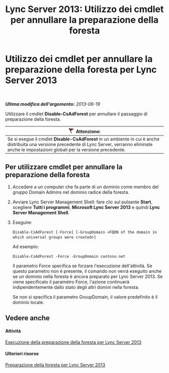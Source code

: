 ﻿---
title: 'Lync Server 2013: Utilizzo dei cmdlet per annullare la preparazione della foresta'
TOCTitle: Utilizzo dei cmdlet per annullare la preparazione della foresta
ms:assetid: f48c7eb3-ccb0-48e6-ac79-ab7c7062b9d3
ms:mtpsurl: https://technet.microsoft.com/it-it/library/Gg413024(v=OCS.15)
ms:contentKeyID: 49302464
ms.date: 08/24/2015
mtps_version: v=OCS.15
ms.translationtype: HT
---

# Utilizzo dei cmdlet per annullare la preparazione della foresta per Lync Server 2013

 

_**Ultima modifica dell'argomento:** 2013-06-19_

Utilizzare il cmdlet **Disable-CsAdForest** per annullare il passaggio di preparazione della foresta.

<table>
<thead>
<tr class="header">
<th><img src="images/JJ205186.Caution(OCS.15).gif" title="Caution" alt="Caution" />Attenzione:</th>
</tr>
</thead>
<tbody>
<tr class="odd">
<td>Se si esegue il cmdlet <strong>Disable-CsAdForest</strong> in un ambiente in cui è anche distribuita una versione precedente di Lync Server, verranno eliminate anche le impostazioni globali per la versione precedente.</td>
</tr>
</tbody>
</table>


## Per utilizzare cmdlet per annullare la preparazione della foresta

1.  Accedere a un computer che fa parte di un dominio come membro del gruppo Domain Admins nel dominio radice della foresta.

2.  Avviare Lync Server Management Shell: fare clic sul pulsante **Start**, scegliere **Tutti i programmi**, **Microsoft Lync Server 2013** e quindi **Lync Server Management Shell**.

3.  Eseguire:
    
        Disable-CsAdForest [-Force] [-GroupDomain <FQDN of the domain in which universal groups were created>]
    
    Ad esempio:
    
        Disable-CsAdForest -Force -GroupDomain contoso.net
    
    Il parametro Force specifica se forzare l'esecuzione dell'attività. Se questo parametro non è presente, il comando non verrà eseguito anche se un dominio nella foresta è ancora preparato per Lync Server 2013. Se viene specificato il parametro Force, l'azione continuerà indipendentemente dallo stato degli altri domini nella foresta.
    
    Se non si specifica il parametro GroupDomain, il valore predefinito è il dominio locale.

## Vedere anche

#### Attività

[Esecuzione della preparazione della foresta per Lync Server 2013](lync-server-2013-running-forest-preparation.md)  

#### Ulteriori risorse

[Preparazione della foresta per Lync Server 2013](lync-server-2013-preparing-the-forest.md)

